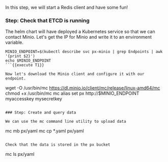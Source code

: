 In this step, we will start a Redis client and have some fun!

### Step: Check that ETCD is running

The helm chart will have deployed a Kubernetes service so that we can contact Minio. Let's get the IP for Minio and write it to an environment variable.
```
MINIO_ENDPOINT=$(kubectl describe svc px-minio | grep Endpoints | awk '{print $2}')
echo $MINIO_ENDPOINT
```{{execute T1}}

Now let's download the Minio client and configure it with our endpoint.
```
wget -O /usr/bin/mc https://dl.minio.io/client/mc/release/linux-amd64/mc
chmod +x /usr/bin/mc
mc alias set px http://$MINIO_ENDPOINT myaccesskey mysecretkey
```{{execute T1}}

### Step: Create and query data

We can use the mc command line utility to upload data
```
mc mb px/yaml
mc cp *.yaml px/yaml
```{{execute T1}}

Check that the data is stored in the px bucket
```
mc ls px/yaml
```{{execute T1}}
